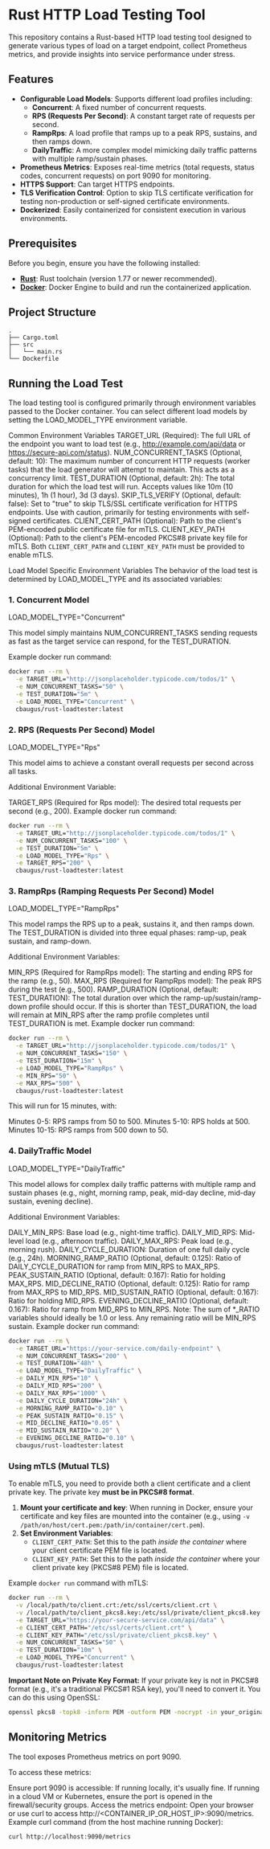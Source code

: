 # Rust HTTP Load Testing Tool

This repository contains a Rust-based HTTP load testing tool designed to generate various types of load on a target endpoint, collect Prometheus metrics, and provide insights into service performance under stress.

## Features

* **Configurable Load Models**: Supports different load profiles including:
    * **Concurrent**: A fixed number of concurrent requests.
    * **RPS (Requests Per Second)**: A constant target rate of requests per second.
    * **RampRps**: A load profile that ramps up to a peak RPS, sustains, and then ramps down.
    * **DailyTraffic**: A more complex model mimicking daily traffic patterns with multiple ramp/sustain phases.
* **Prometheus Metrics**: Exposes real-time metrics (total requests, status codes, concurrent requests) on port 9090 for monitoring.
* **HTTPS Support**: Can target HTTPS endpoints.
* **TLS Verification Control**: Option to skip TLS certificate verification for testing non-production or self-signed certificate environments.
* **Dockerized**: Easily containerized for consistent execution in various environments.

## Prerequisites

Before you begin, ensure you have the following installed:

* [**Rust**](https://www.rust-lang.org/tools/install): Rust toolchain (version 1.77 or newer recommended).
* [**Docker**](https://docs.docker.com/get-docker/): Docker Engine to build and run the containerized application.

## Project Structure

```
.
├── Cargo.toml
├── src
│   └── main.rs
└── Dockerfile
```


## Running the Load Test
The load testing tool is configured primarily through environment variables passed to the Docker container. You can select different load models by setting the LOAD_MODEL_TYPE environment variable.

Common Environment Variables
TARGET_URL (Required): The full URL of the endpoint you want to load test (e.g., http://example.com/api/data or https://secure-api.com/status).
NUM_CONCURRENT_TASKS (Optional, default: 10): The maximum number of concurrent HTTP requests (worker tasks) that the load generator will attempt to maintain. This acts as a concurrency limit.
TEST_DURATION (Optional, default: 2h): The total duration for which the load test will run. Accepts values like 10m (10 minutes), 1h (1 hour), 3d (3 days).
SKIP_TLS_VERIFY (Optional, default: false): Set to "true" to skip TLS/SSL certificate verification for HTTPS endpoints. Use with caution, primarily for testing environments with self-signed certificates.
CLIENT_CERT_PATH (Optional): Path to the client's PEM-encoded public certificate file for mTLS.
CLIENT_KEY_PATH (Optional): Path to the client's PEM-encoded PKCS#8 private key file for mTLS. Both `CLIENT_CERT_PATH` and `CLIENT_KEY_PATH` must be provided to enable mTLS.

Load Model Specific Environment Variables
The behavior of the load test is determined by LOAD_MODEL_TYPE and its associated variables:

### 1. Concurrent Model
LOAD_MODEL_TYPE="Concurrent"

This model simply maintains NUM_CONCURRENT_TASKS sending requests as fast as the target service can respond, for the TEST_DURATION.

Example docker run command:

```bash
docker run --rm \
  -e TARGET_URL="http://jsonplaceholder.typicode.com/todos/1" \
  -e NUM_CONCURRENT_TASKS="50" \
  -e TEST_DURATION="5m" \
  -e LOAD_MODEL_TYPE="Concurrent" \
  cbaugus/rust-loadtester:latest
```

### 2. RPS (Requests Per Second) Model
LOAD_MODEL_TYPE="Rps"

This model aims to achieve a constant overall requests per second across all tasks.

Additional Environment Variable:

TARGET_RPS (Required for Rps model): The desired total requests per second (e.g., 200).
Example docker run command:

```bash
docker run --rm \
  -e TARGET_URL="http://jsonplaceholder.typicode.com/todos/1" \
  -e NUM_CONCURRENT_TASKS="100" \
  -e TEST_DURATION="5m" \
  -e LOAD_MODEL_TYPE="Rps" \
  -e TARGET_RPS="200" \
  cbaugus/rust-loadtester:latest
```

### 3. RampRps (Ramping Requests Per Second) Model
LOAD_MODEL_TYPE="RampRps"

This model ramps the RPS up to a peak, sustains it, and then ramps down. The TEST_DURATION is divided into three equal phases: ramp-up, peak sustain, and ramp-down.

Additional Environment Variables:

MIN_RPS (Required for RampRps model): The starting and ending RPS for the ramp (e.g., 50).
MAX_RPS (Required for RampRps model): The peak RPS during the test (e.g., 500).
RAMP_DURATION (Optional, default: TEST_DURATION): The total duration over which the ramp-up/sustain/ramp-down profile should occur. If this is shorter than TEST_DURATION, the load will remain at MIN_RPS after the ramp profile completes until TEST_DURATION is met.
Example docker run command:

```bash
docker run --rm \
  -e TARGET_URL="http://jsonplaceholder.typicode.com/todos/1" \
  -e NUM_CONCURRENT_TASKS="150" \
  -e TEST_DURATION="15m" \
  -e LOAD_MODEL_TYPE="RampRps" \
  -e MIN_RPS="50" \
  -e MAX_RPS="500" \
  cbaugus/rust-loadtester:latest
```
This will run for 15 minutes, with:

Minutes 0-5: RPS ramps from 50 to 500.
Minutes 5-10: RPS holds at 500.
Minutes 10-15: RPS ramps from 500 down to 50.

### 4. DailyTraffic Model
LOAD_MODEL_TYPE="DailyTraffic"

This model allows for complex daily traffic patterns with multiple ramp and sustain phases (e.g., night, morning ramp, peak, mid-day decline, mid-day sustain, evening decline).

Additional Environment Variables:

DAILY_MIN_RPS: Base load (e.g., night-time traffic).
DAILY_MID_RPS: Mid-level load (e.g., afternoon traffic).
DAILY_MAX_RPS: Peak load (e.g., morning rush).
DAILY_CYCLE_DURATION: Duration of one full daily cycle (e.g., 24h).
MORNING_RAMP_RATIO (Optional, default: 0.125): Ratio of DAILY_CYCLE_DURATION for ramp from MIN_RPS to MAX_RPS.
PEAK_SUSTAIN_RATIO (Optional, default: 0.167): Ratio for holding MAX_RPS.
MID_DECLINE_RATIO (Optional, default: 0.125): Ratio for ramp from MAX_RPS to MID_RPS.
MID_SUSTAIN_RATIO (Optional, default: 0.167): Ratio for holding MID_RPS.
EVENING_DECLINE_RATIO (Optional, default: 0.167): Ratio for ramp from MID_RPS to MIN_RPS.
Note: The sum of *_RATIO variables should ideally be 1.0 or less. Any remaining ratio will be MIN_RPS sustain.
Example docker run command:

```bash
docker run --rm \
  -e TARGET_URL="https://your-service.com/daily-endpoint" \
  -e NUM_CONCURRENT_TASKS="200" \
  -e TEST_DURATION="48h" \
  -e LOAD_MODEL_TYPE="DailyTraffic" \
  -e DAILY_MIN_RPS="10" \
  -e DAILY_MID_RPS="200" \
  -e DAILY_MAX_RPS="1000" \
  -e DAILY_CYCLE_DURATION="24h" \
  -e MORNING_RAMP_RATIO="0.10" \
  -e PEAK_SUSTAIN_RATIO="0.15" \
  -e MID_DECLINE_RATIO="0.05" \
  -e MID_SUSTAIN_RATIO="0.20" \
  -e EVENING_DECLINE_RATIO="0.10" \
  cbaugus/rust-loadtester:latest
```

### Using mTLS (Mutual TLS)

To enable mTLS, you need to provide both a client certificate and a client private key. The private key **must be in PKCS#8 format**.

1.  **Mount your certificate and key**: When running in Docker, ensure your certificate and key files are mounted into the container (e.g., using `-v /path/on/host/cert.pem:/path/in/container/cert.pem`).
2.  **Set Environment Variables**:
    *   `CLIENT_CERT_PATH`: Set this to the path *inside the container* where your client certificate PEM file is located.
    *   `CLIENT_KEY_PATH`: Set this to the path *inside the container* where your client private key (PKCS#8 PEM) file is located.

Example `docker run` command with mTLS:

```bash
docker run --rm \
  -v /local/path/to/client.crt:/etc/ssl/certs/client.crt \
  -v /local/path/to/client_pkcs8.key:/etc/ssl/private/client_pkcs8.key \
  -e TARGET_URL="https://your-secure-service.com/api/data" \
  -e CLIENT_CERT_PATH="/etc/ssl/certs/client.crt" \
  -e CLIENT_KEY_PATH="/etc/ssl/private/client_pkcs8.key" \
  -e NUM_CONCURRENT_TASKS="50" \
  -e TEST_DURATION="10m" \
  -e LOAD_MODEL_TYPE="Concurrent" \
  cbaugus/rust-loadtester:latest
```

**Important Note on Private Key Format:**
If your private key is not in PKCS#8 format (e.g., it's a traditional PKCS#1 RSA key), you'll need to convert it. You can do this using OpenSSL:
```bash
openssl pkcs8 -topk8 -inform PEM -outform PEM -nocrypt -in your_original_private_key.pem -out your_private_key_pkcs8.pem
```

## Monitoring Metrics
The tool exposes Prometheus metrics on port 9090.

To access these metrics:

Ensure port 9090 is accessible: If running locally, it's usually fine. If running in a cloud VM or Kubernetes, ensure the port is opened in the firewall/security groups.
Access the metrics endpoint: Open your browser or use curl to access http://<CONTAINER_IP_OR_HOST_IP>:9090/metrics.
Example curl command (from the host machine running Docker):

```bash
curl http://localhost:9090/metrics
```
